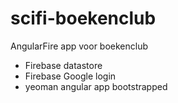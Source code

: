 # scifi-boekenclub

AngularFire app voor boekenclub

- Firebase datastore
- Firebase Google login
- yeoman angular app bootstrapped
